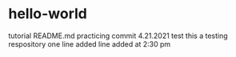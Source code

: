 # hello-world
tutorial 
README.md
practicing commit
4.21.2021 test
this a testing respository
one line added
line added at 2:30 pm